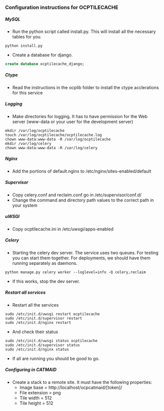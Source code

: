 ### Configuration instructions for OCPTILECACHE


##### MySQL
  
  * Run the python script called install.py. This will install all the necessary tables for you.

  ```shell
  python install.py
  ```

  * Create a database for django.

  ```sql
  create database ocptilecache_django;
  ```

##### Ctype

  * Read the instructions in the ocplib folder to install the ctype acclerations for this service

##### Logging
  
  * Make directories for logging. It has to have permission for the Web server (www-data or your user for the development server)

  ```shell
  mkdir /var/log/ocptilecache
  touch /var/log/ocptilecache/ocptilecache.log
  chown www-data:www-data -R /var/log/ocptilecache 
  mkdir /var/log/celery
  chown www-data:www-data -R /var/log/celery 
  ```

##### Nginx
  
  * Add the portions of default.nginx to /etc/nginx/sites-enabled/default

##### Supervisor

  * Copy celery.conf and reclaim.conf go in /etc/supervisor/conf.d/
  * Change the command and directory path values to the correct path in your system

##### uWSGI
  
  * Copy ocptilecache.ini in /etc/uwsgi/apps-enabled

##### Celery

  * Starting the celery dev server.  The service uses two queues.  For testing you can start them together.  For deployments, we should have them running separately as daemons.

  ```shell
  python manage.py celery worker --loglevel=info -Q celery,reclaim
  ```

  * If this works, stop the dev server.

##### Restart all services
  
  * Restart all the services
  
  ```shell
  sudo /etc/init.d/uwsgi restart ocptilecache
  sudo /etc/init.d/supervisor restart 
  sudo /etc/init.d/nginx restart 
  ```

  * And check their status

  ```shell
  sudo /etc/init.d/uwsgi status ocptilecache
  sudo /etc/init.d/supervisor status 
  sudo /etc/init.d/nginx status 
  ```

  * If all are running you should be good to go.

##### Configuring in CATMAID

  * Create a stack to a remote site.  It must have the following properties:
    * Image base = http://localhost/ocpcatmaid/[token]/
    * File extension = png
    * Tile width = 512
    * Tile height = 512
